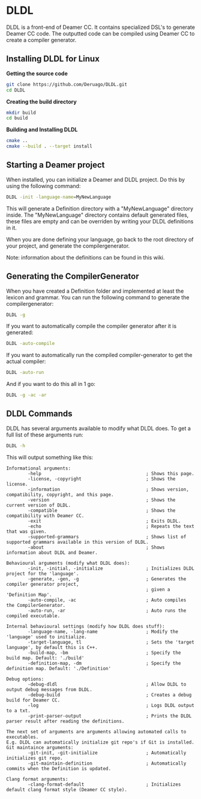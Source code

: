 # DLDL
DLDL is a front-end of Deamer CC. It contains specialized DSL's to generate Deamer CC code. The outputted code can be compiled using Deamer CC to create a compiler generator.

## Installing DLDL for Linux

**Getting the source code**
```bash
git clone https://github.com/Deruago/DLDL.git
cd DLDL
```

**Creating the build directory**
```bash
mkdir build
cd build
```

**Building and Installing DLDL**
```bash
cmake ..
cmake --build . --target install
```

## Starting a Deamer project
When installed, you can initialize a Deamer and DLDL project. Do this by using the following command:
```bash
DLDL -init -language-name=MyNewLanguage
```

This will generate a Definition directory with a "MyNewLanguage" directory inside.
The "MyNewLanguage" directory contains default generated files, these files are empty and can be overriden by writing your DLDL definitions in it.

When you are done defining your language, go back to the root directory of your project, and generate the compilergenerator.

Note: information about the definitions can be found in this wiki.

## Generating the CompilerGenerator

When you have created a Definition folder and implemented at least the lexicon and grammar.
You can run the following command to generate the compilergenerator:
```bash
DLDL -g
```

If you want to automatically compile the compiler generator after it is generated:
```bash
DLDL -auto-compile
```

If you want to automatically run the compiled compiler-generator to get the actual compiler:
```bash
DLDL -auto-run
```

And if you want to do this all in 1 go:
```bash
DLDL -g -ac -ar
```

## DLDL Commands

DLDL has several arguments available to modify what DLDL does.
To get a full list of these arguments run:
```bash
DLDL -h
```

This will output something like this:
```
Informational arguments:
        -help                                       ; Shows this page.
        -license, -copyright                        ; Shows the license.
        -information                                ; Shows version, compatibility, copyright, and this page.
        -version                                    ; Shows the current version of DLDL.
        -compatible                                 ; Shows the compatibility with Deamer CC.
        -exit                                       ; Exits DLDL.
        -echo                                       ; Repeats the text that was given.
        -supported-grammars                         ; Shows list of supported grammars available in this version of DLDL.
        -about                                      ; Shows information about DLDL and Deamer.

Behavioural arguments (modify what DLDL does):
        -init, -initial, -initialize                ; Initializes DLDL project for the 'language'.
        -generate, -gen, -g                         ; Generates the compiler generator project,
                                                    ; given a 'Definition Map'.
        -auto-compile, -ac                          ; Auto compiles the CompilerGenerator.
        -auto-run, -ar                              ; Auto runs the compiled executable.

Internal behavioural settings (modify how DLDL does stuff):
        -language-name, -lang-name                  ; Modify the 'language' used to initialize.
        -target-language, tl                        ; Sets the 'target language', by default this is C++.
        -build-map, -bm                             ; Specify the build map. Default: './build'
        -definition-map, -dm                        ; Specify the definition map. Default: './Definition'

Debug options:
        -debug-dldl                                 ; Allow DLDL to output debug messages from DLDL.
        -debug-build                                ; Creates a debug build for Deamer CC.
        -log                                        ; Logs DLDL output to a txt.
        -print-parser-output                        ; Prints the DLDL parser result after reading the definitions.

The next set of arguments are arguments allowing automated calls to executables.
E.g. DLDL can automatically initialize git repo's if Git is installed.
Git maintaince arguments:
        -git-init, -git-initialize                  ; Automatically initializes git repo.
        -git-maintain-definition                    ; Automatically commits when the Definition is updated.

Clang format arguments:
        -clang-format-default                       ; Initializes default clang format style (Deamer CC style).
```
